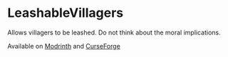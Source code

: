 # LeashableVillagers
Allows villagers to be leashed. Do not think about the moral implications.

Available on [Modrinth](https://modrinth.com/mod/leashable-villagers) and [CurseForge](https://www.curseforge.com/minecraft/mc-mods/leashable-villagers)
